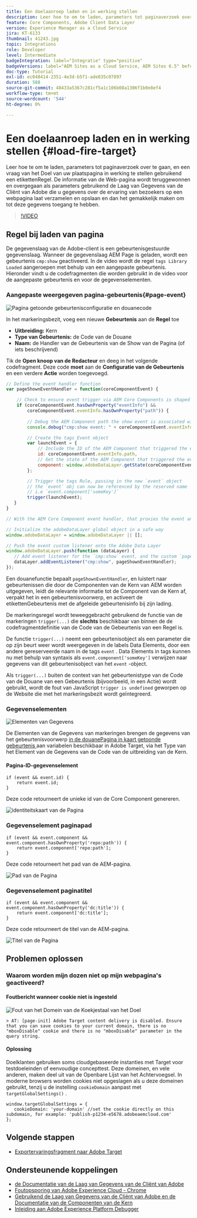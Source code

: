 ```yaml
---
title: Een doelaanroep laden en in werking stellen
description: Leer hoe te om te laden, parameters tot paginaverzoek over te gaan, en een vraag van het Doel van uw plaatspagina in werking te stellen gebruikend een etikettenRegel.
feature: Core Components, Adobe Client Data Layer
version: Experience Manager as a Cloud Service
jira: KT-6133
thumbnail: 41243.jpg
topic: Integrations
role: Developer
level: Intermediate
badgeIntegration: label="Integratie" type="positive"
badgeVersions: label="AEM Sites as a Cloud Service, AEM Sites 6.5" before-title="false"
doc-type: Tutorial
exl-id: ec048414-2351-4e3d-b5f1-ade035c07897
duration: 588
source-git-commit: 48433a5367c281cf5a1c106b08a1306f1b0e8ef4
workflow-type: tm+mt
source-wordcount: '544'
ht-degree: 0%

---
```


# Een doelaanroep laden en in werking stellen {#load-fire-target}

Leer hoe te om te laden, parameters tot paginaverzoek over te gaan, en een vraag van het Doel van uw plaatspagina in werking te stellen gebruikend een etikettenRegel. De informatie van de Web-pagina wordt teruggewonnen en overgegaan als parameters gebruikend de Laag van Gegevens van de Cliënt van Adobe die u gegevens over de ervaring van bezoekers op een webpagina laat verzamelen en opslaan en dan het gemakkelijk maken om tot deze gegevens toegang te hebben.

>[!VIDEO](https://video.tv.adobe.com/v/41243?quality=12&learn=on)

## Regel bij laden van pagina

De gegevenslaag van de Adobe-client is een gebeurtenisgestuurde gegevenslaag. Wanneer de gegevenslaag AEM Page is geladen, wordt een gebeurtenis `cmp:show` geactiveerd. In de video wordt de regel `tags Library Loaded` aangeroepen met behulp van een aangepaste gebeurtenis. Hieronder vindt u de codefragmenten die worden gebruikt in de video voor de aangepaste gebeurtenis en voor de gegevenselementen.

### Aangepaste weergegeven pagina-gebeurtenis{#page-event}

![ Pagina getoonde gebeurtenisconfiguratie en douanecode ](assets/load-and-fire-target-call.png)

In het markeringsbezit, voeg een nieuwe **Gebeurtenis** aan de **Regel** toe

+ __Uitbreiding:__ Kern
+ __Type van Gebeurtenis:__ de Code van de Douane
+ __Naam:__ de Handler van de Gebeurtenis van de Show van de Pagina (of iets beschrijvend)

Tik de __Open knoop van de Redacteur__ en deeg in het volgende codefragment. Deze code __moet__ aan de __Configuratie van de Gebeurtenis__ en een verdere __Actie__ worden toegevoegd.

```javascript
// Define the event handler function
var pageShownEventHandler = function(coreComponentEvent) {

    // Check to ensure event trigger via AEM Core Components is shaped correctly
    if (coreComponentEvent.hasOwnProperty("eventInfo") && 
        coreComponentEvent.eventInfo.hasOwnProperty("path")) {
    
        // Debug the AEM Component path the show event is associated with
        console.debug("cmp:show event: " + coreComponentEvent.eventInfo.path);

        // Create the tags Event object
        var launchEvent = {
            // Include the ID of the AEM Component that triggered the event
            id: coreComponentEvent.eventInfo.path,
            // Get the state of the AEM Component that triggered the event           
            component: window.adobeDataLayer.getState(coreComponentEvent.eventInfo.path)
        };

        // Trigger the tags Rule, passing in the new `event` object
        // the `event` obj can now be referenced by the reserved name `event` by other tags data elements
        // i.e `event.component['someKey']`
        trigger(launchEvent);
   }
}

// With the AEM Core Component event handler, that proxies the event and relevant information to Data Collection, defined above...

// Initialize the adobeDataLayer global object in a safe way
window.adobeDataLayer = window.adobeDataLayer || [];

// Push the event custom listener onto the Adobe Data Layer
window.adobeDataLayer.push(function (dataLayer) {
   // Add event listener for the `cmp:show` event, and the custom `pageShownEventHandler` function as the callback
   dataLayer.addEventListener("cmp:show", pageShownEventHandler);
});
```

Een douanefunctie bepaalt `pageShownEventHandler`, en luistert naar gebeurtenissen die door de Componenten van de Kern van AEM worden uitgegeven, leidt de relevante informatie tot de Component van de Kern af, verpakt het in een gebeurtenisvoorwerp, en activeert de etikettenGebeurtenis met de afgeleide gebeurtenisinfo bij zijn lading.

De markeringsregel wordt teweeggebracht gebruikend de functie van de markeringen `trigger(...)` die __slechts__ beschikbaar van binnen de de codefragmentdefinitie van de Code van de Gebeurtenis van een Regel is.

De functie `trigger(...)` neemt een gebeurtenisobject als een parameter die op zijn beurt weer wordt weergegeven in de labels Data Elements, door een andere gereserveerde naam in de tags `event` . Data Elements in tags kunnen nu met behulp van syntaxis als `event.component['someKey']` verwijzen naar gegevens van dit gebeurtenisobject van het `event` -object.

Als `trigger(...)` buiten de context van het gebeurtenistype van de Code van de Douane van een Gebeurtenis (bijvoorbeeld, in een Actie) wordt gebruikt, wordt de fout van JavaScript `trigger is undefined` geworpen op de Website die met het markeringsbezit wordt geïntegreerd.


### Gegevenselementen

![ Elementen van Gegevens ](assets/data-elements.png)

De Elementen van de Gegevens van markeringen brengen de gegevens van het gebeurtenisvoorwerp [ in de douanePagina in kaart getoonde gebeurtenis ](#page-event) aan variabelen beschikbaar in Adobe Target, via het Type van het Element van de Gegevens van de Code van de uitbreiding van de Kern.

#### Pagina-ID-gegevenselement

```
if (event && event.id) {
    return event.id;
}
```

Deze code retourneert de unieke id van de Core Component genereren.

![ identiteitskaart van de Pagina ](assets/pageid.png)

### Gegevenselement paginapad

```
if (event && event.component && event.component.hasOwnProperty('repo:path')) {
    return event.component['repo:path'];
}
```

Deze code retourneert het pad van de AEM-pagina.

![ Pad van de Pagina ](assets/pagepath.png)

### Gegevenselement paginatitel

```
if (event && event.component && event.component.hasOwnProperty('dc:title')) {
    return event.component['dc:title'];
}
```

Deze code retourneert de titel van de AEM-pagina.

![ Titel van de Pagina ](assets/pagetitle.png)

## Problemen oplossen

### Waarom worden mijn dozen niet op mijn webpagina&#39;s geactiveerd?

#### Foutbericht wanneer cookie niet is ingesteld

![ Fout van het Domein van de Koekjestaal van het Doel ](assets/target-cookie-error.png)

```
> AT: [page-init] Adobe Target content delivery is disabled. Ensure that you can save cookies to your current domain, there is no "mboxDisable" cookie and there is no "mboxDisable" parameter in the query string.
```

#### Oplossing

Doelklanten gebruiken soms cloudgebaseerde instanties met Target voor testdoeleinden of eenvoudige concepttest. Deze domeinen, en vele anderen, maken deel uit van de Openbare Lijst van het Achtervoegsel.
In moderne browsers worden cookies niet opgeslagen als u deze domeinen gebruikt, tenzij u de instelling `cookieDomain` aanpast met `targetGlobalSettings()` .

```
window.targetGlobalSettings = {  
   cookieDomain: 'your-domain' //set the cookie directly on this subdomain, for example: 'publish-p1234-e5678.adobeaemcloud.com'
};
```

## Volgende stappen

+ [Exportervaringsfragment naar Adobe Target](./export-experience-fragment-target.md)

## Ondersteunende koppelingen

+ [ de Documentatie van de Laag van Gegevens van de Cliënt van Adobe ](https://github.com/adobe/adobe-client-data-layer/wiki)
+ [ Foutopsporing van Adobe Experience Cloud - Chrome ](https://chrome.google.com/webstore/detail/adobe-experience-platform/bfnnokhpnncpkdmbokanobigaccjkpob)
+ [ Gebruikend de Laag van Gegevens van de Cliënt van Adobe en de Documentatie van de Componenten van de Kern ](https://experienceleague.adobe.com/docs/experience-manager-core-components/using/developing/data-layer/overview.html)
+ [ Inleiding aan Adobe Experience Platform Debugger ](https://experienceleague.adobe.com/docs/platform-learn/data-collection/debugger/overview.html)

